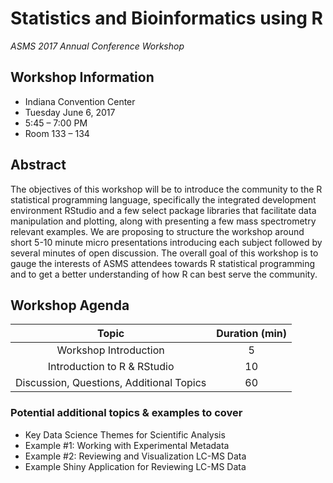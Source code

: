# Statistics and Bioinformatics using R

*ASMS 2017 Annual Conference Workshop*

## Workshop Information

* Indiana Convention Center
* Tuesday June 6, 2017
* 5:45 – 7:00 PM
* Room 133 – 134

## Abstract

The objectives of this workshop will be to introduce the community to the R statistical programming language, specifically the integrated development environment RStudio and a few select package libraries that facilitate data manipulation and plotting, along with presenting a few mass spectrometry relevant examples. We are proposing to structure the workshop around short 5-10 minute micro presentations introducing each subject followed by several minutes of open discussion. The overall goal of this workshop is to gauge the interests of ASMS attendees towards R statistical programming and to get a better understanding of
how R can best serve the community.


## Workshop Agenda

| Topic | Duration (min) |
| :-: | :-: |
| Workshop Introduction | 5 |
| Introduction to R & RStudio | 10 |
| Discussion, Questions, Additional Topics | 60 |

### Potential additional topics & examples to cover
* Key Data Science Themes for Scientific Analysis
* Example #1: Working with Experimental Metadata
* Example #2: Reviewing and Visualization LC-MS Data
* Example Shiny Application for Reviewing LC-MS Data

